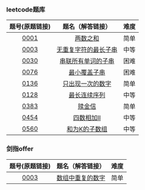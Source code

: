 
### leetcode题库

题号(原题链接) | 题名（解答链接） | 难度
:-: | :-: | :-:
[0001](https://leetcode-cn.com/problems/two-sum/description/) | [两数之和](https://github.com/cocowh/algorithm/blob/master/easy/1.%E4%B8%A4%E6%95%B0%E4%B9%8B%E5%92%8C.go) | 简单
[0003](https://leetcode-cn.com/problems/longest-substring-without-repeating-characters/description/) | [无重复字符的最长子串](https://github.com/cocowh/algorithm/blob/master/medium/3.%E6%97%A0%E9%87%8D%E5%A4%8D%E5%AD%97%E7%AC%A6%E7%9A%84%E6%9C%80%E9%95%BF%E5%AD%90%E4%B8%B2.go) | 中等
[0030](https://leetcode-cn.com/problems/substring-with-concatenation-of-all-words/description/) | [串联所有单词的子串](https://github.com/cocowh/algorithm/blob/master/hard/30.串联所有单词的子串.go) | 困难
[0076](https://leetcode-cn.com/problems/minimum-window-substring/) | [最小覆盖子串](https://github.com/cocowh/algorithm/blob/master/hard/76.最小覆盖子串.go) | 困难
[0136](https://leetcode-cn.com/problems/single-number/) | [只出现一次的数字](https://github.com/cocowh/algorithm/blob/master/easy/136.只出现一次的数字.go) | 简单
[0128](https://leetcode-cn.com/problems/longest-consecutive-sequence/) | [最长连续序列](https://github.com/cocowh/algorithm/blob/master/medium/128.最长连续序列.go) | 中等
[0383](https://leetcode-cn.com/problems/ransom-note/) | [赎金信](https://github.com/cocowh/algorithm/blob/master/easy/383.赎金信.go) | 简单
[0454](https://leetcode-cn.com/problems/4sum-ii/) | [四数相加II](https://github.com/cocowh/algorithm/blob/master/medium/454.四数相加-ii.go) | 中等
[0560](https://leetcode-cn.com/problems/single-number/) | [和为K的子数组](https://github.com/cocowh/algorithm/blob/master/medium/560.和为-k-的子数组.go) | 中等


### 剑指offer

题号(原题链接) | 题名（解答链接） | 难度
:-: | :-: | :-:
[0003](https://leetcode-cn.com/problems/shu-zu-zhong-zhong-fu-de-shu-zi-lcof/) | [数组中重复的数字](https://github.com/cocowh/algorithm/blob/master/easy/offer.3.数组中重复的数字.go) | 简单